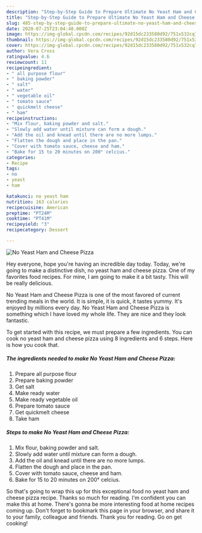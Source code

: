 ```yaml
---
description: "Step-by-Step Guide to Prepare Ultimate No Yeast Ham and Cheese Pizza"
title: "Step-by-Step Guide to Prepare Ultimate No Yeast Ham and Cheese Pizza"
slug: 485-step-by-step-guide-to-prepare-ultimate-no-yeast-ham-and-cheese-pizza
date: 2020-07-25T23:04:48.008Z
image: https://img-global.cpcdn.com/recipes/92d15dc233580d92/751x532cq70/no-yeast-ham-and-cheese-pizza-recipe-main-photo.jpg
thumbnail: https://img-global.cpcdn.com/recipes/92d15dc233580d92/751x532cq70/no-yeast-ham-and-cheese-pizza-recipe-main-photo.jpg
cover: https://img-global.cpcdn.com/recipes/92d15dc233580d92/751x532cq70/no-yeast-ham-and-cheese-pizza-recipe-main-photo.jpg
author: Vera Cross
ratingvalue: 4.6
reviewcount: 11
recipeingredient:
- " all purpose flour"
- " baking powder"
- " salt"
- " water"
- " vegetable oil"
- " tomato sauce"
- " quickmelt cheese"
- " ham"
recipeinstructions:
- "Mix flour, baking powder and salt."
- "Slowly add water until mixture can form a dough."
- "Add the oil and knead until there are no more lumps."
- "Flatten the dough and place in the pan."
- "Cover with tomato sauce, cheese and ham."
- "Bake for 15 to 20 minutes on 200° celcius."
categories:
- Recipe
tags:
- no
- yeast
- ham

katakunci: no yeast ham 
nutrition: 163 calories
recipecuisine: American
preptime: "PT24M"
cooktime: "PT41M"
recipeyield: "3"
recipecategory: Dessert

---
```



![No Yeast Ham and Cheese Pizza](https://img-global.cpcdn.com/recipes/92d15dc233580d92/751x532cq70/no-yeast-ham-and-cheese-pizza-recipe-main-photo.jpg)

Hey everyone, hope you're having an incredible day today. Today, we're going to make a distinctive dish, no yeast ham and cheese pizza. One of my favorites food recipes. For mine, I am going to make it a bit tasty. This will be really delicious.



No Yeast Ham and Cheese Pizza is one of the most favored of current trending meals in the world. It is simple, it is quick, it tastes yummy. It's enjoyed by millions every day. No Yeast Ham and Cheese Pizza is something which I have loved my whole life. They are nice and they look fantastic.


To get started with this recipe, we must prepare a few ingredients. You can cook no yeast ham and cheese pizza using 8 ingredients and 6 steps. Here is how you cook that.

<!--inarticleads1-->

##### The ingredients needed to make No Yeast Ham and Cheese Pizza:

1. Prepare  all purpose flour
1. Prepare  baking powder
1. Get  salt
1. Make ready  water
1. Make ready  vegetable oil
1. Prepare  tomato sauce
1. Get  quickmelt cheese
1. Take  ham




<!--inarticleads2-->

##### Steps to make No Yeast Ham and Cheese Pizza:

1. Mix flour, baking powder and salt.
1. Slowly add water until mixture can form a dough.
1. Add the oil and knead until there are no more lumps.
1. Flatten the dough and place in the pan.
1. Cover with tomato sauce, cheese and ham.
1. Bake for 15 to 20 minutes on 200° celcius.




So that's going to wrap this up for this exceptional food no yeast ham and cheese pizza recipe. Thanks so much for reading. I'm confident you can make this at home. There's gonna be more interesting food at home recipes coming up. Don't forget to bookmark this page in your browser, and share it to your family, colleague and friends. Thank you for reading. Go on get cooking!
